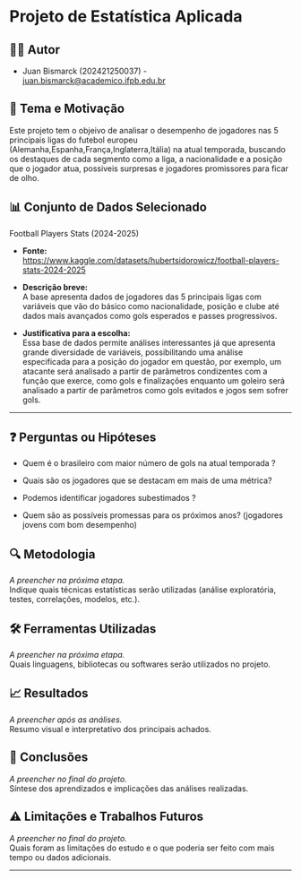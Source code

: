 # Projeto de Estatística Aplicada

## 🧑‍💻 Autor
- Juan Bismarck (202421250037) - juan.bismarck@academico.ifpb.edu.br

## 🎯 Tema e Motivação  
Este projeto tem  o objeivo de analisar o desempenho de jogadores nas 5 principais ligas do futebol europeu (Alemanha,Espanha,França,Inglaterra,Itália) na atual temporada, buscando os destaques de cada segmento como a liga, a nacionalidade e a posição que o jogador atua, possiveis surpresas e jogadores promissores para ficar de olho.

## 📊 Conjunto de Dados Selecionado  
Football Players Stats (2024-2025)

- **Fonte:**  
https://www.kaggle.com/datasets/hubertsidorowicz/football-players-stats-2024-2025

- **Descrição breve:**  
A base apresenta dados de jogadores das 5 principais ligas com variáveis que vão do básico como nacionalidade, posição e clube até dados mais avançados como gols esperados e passes progressivos.
 
- **Justificativa para a escolha:**  
Essa base de dados permite análises interessantes já que apresenta grande diversidade de variáveis, possibilitando uma análise especificada para a posição do jogador em questão, por exemplo, um atacante será analisado a partir de parâmetros condizentes com a função que exerce, como gols e finalizações enquanto um goleiro será analisado a partir de parâmetros como gols evitados e jogos sem sofrer gols. 
---

## ❓ Perguntas ou Hipóteses  
- Quem é o brasileiro com maior número de gols na atual temporada ?

- Quais são os jogadores que se destacam em mais de uma métrica?

- Podemos identificar jogadores subestimados ?

- Quem são as possíveis promessas para os próximos anos? (jogadores jovens com bom desempenho)

## 🔍 Metodologia  
*A preencher na próxima etapa.*  
Indique quais técnicas estatísticas serão utilizadas (análise exploratória, testes, correlações, modelos, etc.).

## 🛠️ Ferramentas Utilizadas  
*A preencher na próxima etapa.*  
Quais linguagens, bibliotecas ou softwares serão utilizados no projeto.

## 📈 Resultados  
*A preencher após as análises.*  
Resumo visual e interpretativo dos principais achados.

## 📌 Conclusões  
*A preencher no final do projeto.*  
Síntese dos aprendizados e implicações das análises realizadas.

## ⚠️ Limitações e Trabalhos Futuros  
*A preencher no final do projeto.*  
Quais foram as limitações do estudo e o que poderia ser feito com mais tempo ou dados adicionais.

---

